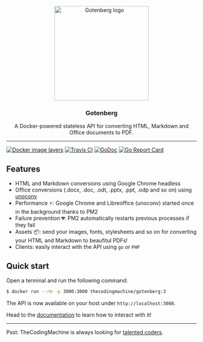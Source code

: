 <p align="center">
    <img src="https://user-images.githubusercontent.com/8983173/49701110-4c8b9280-fbe8-11e8-895c-a4b9c7d2515b.png" alt="Gotenberg logo" width="250" height="250" />
</p>
<h3 align="center">Gotenberg</h3>
<p align="center">A Docker-powered stateless API for converting HTML, Markdown and Office documents to PDF.</p>

---

[![Docker image layers](https://images.microbadger.com/badges/image/thecodingmachine/gotenberg:3.svg)](https://microbadger.com/images/thecodingmachine/gotenberg:3)
[![Travis CI](https://travis-ci.org/thecodingmachine/gotenberg.svg?branch=master)](https://travis-ci.org/thecodingmachine/gotenberg)
[![GoDoc](https://godoc.org/github.com/thecodingmachine/gotenberg?status.svg)](https://godoc.org/github.com/thecodingmachine/gotenberg?status.svg)
[![Go Report Card](https://goreportcard.com/badge/github.com/thecodingmachine/gotenberg)](https://goreportcard.com/report/thecodingmachine/gotenberg)

## Features

* HTML and Markdown conversions using Google Chrome headless
* Office conversions (.docx, .doc, .odt, .pptx, .ppt, .odp and so on) using [unoconv](https://github.com/dagwieers/unoconv)
* Performance :zap:: Google Chrome and Libreoffice (unoconv) started once in the background thanks to PM2
* Failure prevention :broken_heart:: PM2 automatically restarts previous processes if they fail
* Assets :package:: send your images, fonts, stylesheets and so on for converting your HTML and Markdown to beaufitul PDFs!
* Clients: easily interact with the API using `go` or `PHP`

## Quick start

Open a terminal and run the following command:

```bash
$ docker run --rm -p 3000:3000 thecodingmachine/gotenberg:3
```

The API is now available on your host under `http://localhost:3000`.

Head to the [documentation](https://thecodingmachine.gotenberg.github.io)
to learn how to interact with it!

---

Psst: TheCodingMachine is always looking for [talented coders](https://coders.thecodingmachine.com/).